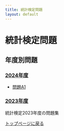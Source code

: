 ```yaml
---
title: 統計検定問題
layout: default
---
```


# 統計検定問題

## 年度別問題

### [2024年度](/toukei_kentei/2024/)
- [問題A1](/toukei_kentei/2024/a1.html)

### [2023年度](/toukei_kentei/2023/)
統計検定2023年度の問題集

[トップページに戻る](/)